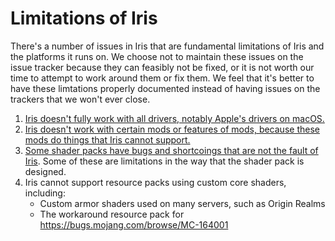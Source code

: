 # Limitations of Iris

There's a number of issues in Iris that are fundamental limitations of Iris and the platforms it runs on. We choose not to maintain these issues on the issue tracker because they can feasibly not be fixed, or it is not worth our time to attempt to work around them or fix them. We feel that it's better to have these limtations properly documented instead of having issues on the trackers that we won't ever close.

1. [Iris doesn't fully work with all drivers, notably Apple's drivers on macOS.](drivers.md)
2. [Iris doesn't work with certain mods or features of mods, because these mods do things that Iris cannot support.](incompatible-mods.md)
3. [Some shader packs have bugs and shortcoings that are not the fault of Iris](../ShaderpackBugs.md). Some of these are limitations in the way that the shader pack is designed.
4. Iris cannot support resource packs using custom core shaders, including:
    - Custom armor shaders used on many servers, such as Origin Realms
    - The workaround resource pack for https://bugs.mojang.com/browse/MC-164001
